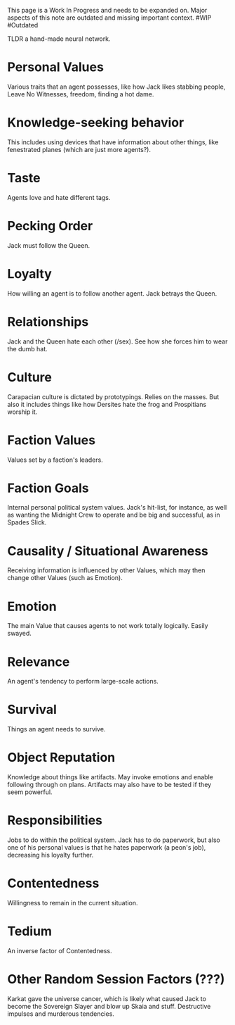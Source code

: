 This page is a Work In Progress and needs to be expanded on. Major aspects of this note are outdated and missing important context. #WIP #Outdated 

TLDR a hand-made neural network.
# Personal Values
Various traits that an agent possesses, like how Jack likes stabbing people, Leave No Witnesses, freedom, finding a hot dame.
# Knowledge-seeking behavior
This includes using devices that have information about other things, like fenestrated planes (which are just more agents?).
# Taste
Agents love and hate different tags.
# Pecking Order
Jack must follow the Queen.
# Loyalty
How willing an agent is to follow another agent. Jack betrays the Queen.
# Relationships
Jack and the Queen hate each other (/sex). See how she forces him to wear the dumb hat.
# Culture
Carapacian culture is dictated by prototypings. Relies on the masses. But also it includes things like how Dersites hate the frog and Prospitians worship it.
# Faction Values
Values set by a faction's leaders.
# Faction Goals
Internal personal political system values. Jack's hit-list, for instance, as well as wanting the Midnight Crew to operate and be big and successful, as in Spades Slick.
# Causality / Situational Awareness
Receiving information is influenced by other Values, which may then change other Values (such as Emotion).
# Emotion
The main Value that causes agents to not work totally logically. Easily swayed.
# Relevance
An agent's tendency to perform large-scale actions.
# Survival
Things an agent needs to survive.
# Object Reputation
Knowledge about things like artifacts. May invoke emotions and enable following through on plans. Artifacts may also have to be tested if they seem powerful.
# Responsibilities
Jobs to do within the political system. Jack has to do paperwork, but also one of his personal values is that he hates paperwork (a peon's job), decreasing his loyalty further.
# Contentedness
Willingness to remain in the current situation.
# Tedium
An inverse factor of Contentedness.
# Other Random Session Factors (???)
Karkat gave the universe cancer, which is likely what caused Jack to become the Sovereign Slayer and blow up Skaia and stuff. Destructive impulses and murderous tendencies.